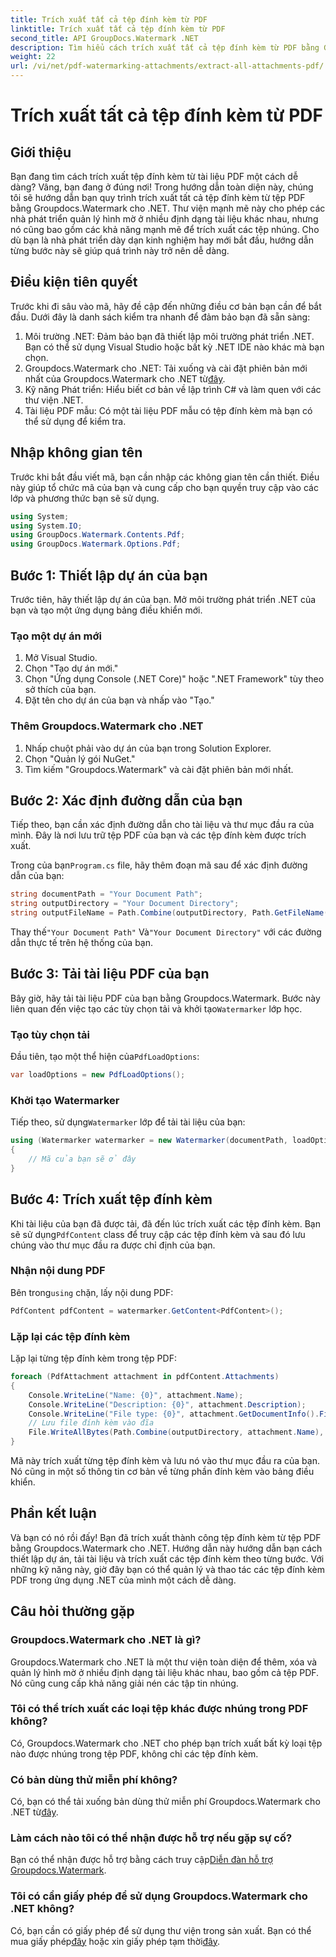 ```yaml
---
title: Trích xuất tất cả tệp đính kèm từ PDF
linktitle: Trích xuất tất cả tệp đính kèm từ PDF
second_title: API GroupDocs.Watermark .NET
description: Tìm hiểu cách trích xuất tất cả tệp đính kèm từ PDF bằng Groupdocs.Watermark cho .NET. Hãy làm theo hướng dẫn từng bước của chúng tôi để có quy trình trích xuất liền mạch.
weight: 22
url: /vi/net/pdf-watermarking-attachments/extract-all-attachments-pdf/
---
```


# Trích xuất tất cả tệp đính kèm từ PDF

## Giới thiệu
Bạn đang tìm cách trích xuất tệp đính kèm từ tài liệu PDF một cách dễ dàng? Vâng, bạn đang ở đúng nơi! Trong hướng dẫn toàn diện này, chúng tôi sẽ hướng dẫn bạn quy trình trích xuất tất cả tệp đính kèm từ tệp PDF bằng Groupdocs.Watermark cho .NET. Thư viện mạnh mẽ này cho phép các nhà phát triển quản lý hình mờ ở nhiều định dạng tài liệu khác nhau, nhưng nó cũng bao gồm các khả năng mạnh mẽ để trích xuất các tệp nhúng. Cho dù bạn là nhà phát triển dày dạn kinh nghiệm hay mới bắt đầu, hướng dẫn từng bước này sẽ giúp quá trình này trở nên dễ dàng.
## Điều kiện tiên quyết
Trước khi đi sâu vào mã, hãy đề cập đến những điều cơ bản bạn cần để bắt đầu. Dưới đây là danh sách kiểm tra nhanh để đảm bảo bạn đã sẵn sàng:
1. Môi trường .NET: Đảm bảo bạn đã thiết lập môi trường phát triển .NET. Bạn có thể sử dụng Visual Studio hoặc bất kỳ .NET IDE nào khác mà bạn chọn.
2.  Groupdocs.Watermark cho .NET: Tải xuống và cài đặt phiên bản mới nhất của Groupdocs.Watermark cho .NET từ[đây](https://releases.groupdocs.com/Watermark/net/).
3. Kỹ năng Phát triển: Hiểu biết cơ bản về lập trình C# và làm quen với các thư viện .NET.
4. Tài liệu PDF mẫu: Có một tài liệu PDF mẫu có tệp đính kèm mà bạn có thể sử dụng để kiểm tra.
## Nhập không gian tên
Trước khi bắt đầu viết mã, bạn cần nhập các không gian tên cần thiết. Điều này giúp tổ chức mã của bạn và cung cấp cho bạn quyền truy cập vào các lớp và phương thức bạn sẽ sử dụng.
```csharp
using System;
using System.IO;
using GroupDocs.Watermark.Contents.Pdf;
using GroupDocs.Watermark.Options.Pdf;
```
## Bước 1: Thiết lập dự án của bạn
Trước tiên, hãy thiết lập dự án của bạn. Mở môi trường phát triển .NET của bạn và tạo một ứng dụng bảng điều khiển mới.
### Tạo một dự án mới
1. Mở Visual Studio.
2. Chọn "Tạo dự án mới."
3. Chọn "Ứng dụng Console (.NET Core)" hoặc ".NET Framework" tùy theo sở thích của bạn.
4. Đặt tên cho dự án của bạn và nhấp vào "Tạo."
### Thêm Groupdocs.Watermark cho .NET
1. Nhấp chuột phải vào dự án của bạn trong Solution Explorer.
2. Chọn "Quản lý gói NuGet."
3. Tìm kiếm "Groupdocs.Watermark" và cài đặt phiên bản mới nhất.
## Bước 2: Xác định đường dẫn của bạn
Tiếp theo, bạn cần xác định đường dẫn cho tài liệu và thư mục đầu ra của mình. Đây là nơi lưu trữ tệp PDF của bạn và các tệp đính kèm được trích xuất.

 Trong của bạn`Program.cs` file, hãy thêm đoạn mã sau để xác định đường dẫn của bạn:
```csharp
string documentPath = "Your Document Path";
string outputDirectory = "Your Document Directory";
string outputFileName = Path.Combine(outputDirectory, Path.GetFileName(documentPath));
```
 Thay thế`"Your Document Path"` Và`"Your Document Directory"` với các đường dẫn thực tế trên hệ thống của bạn.
## Bước 3: Tải tài liệu PDF của bạn
 Bây giờ, hãy tải tài liệu PDF của bạn bằng Groupdocs.Watermark. Bước này liên quan đến việc tạo các tùy chọn tải và khởi tạo`Watermarker` lớp học.
### Tạo tùy chọn tải
 Đầu tiên, tạo một thể hiện của`PdfLoadOptions`:
```csharp
var loadOptions = new PdfLoadOptions();
```
### Khởi tạo Watermarker
 Tiếp theo, sử dụng`Watermarker` lớp để tải tài liệu của bạn:
```csharp
using (Watermarker watermarker = new Watermarker(documentPath, loadOptions))
{
    // Mã của bạn sẽ ở đây
}
```
## Bước 4: Trích xuất tệp đính kèm
Khi tài liệu của bạn đã được tải, đã đến lúc trích xuất các tệp đính kèm. Bạn sẽ sử dụng`PdfContent` class để truy cập các tệp đính kèm và sau đó lưu chúng vào thư mục đầu ra được chỉ định của bạn.
### Nhận nội dung PDF
 Bên trong`using` chặn, lấy nội dung PDF:
```csharp
PdfContent pdfContent = watermarker.GetContent<PdfContent>();
```
### Lặp lại các tệp đính kèm
Lặp lại từng tệp đính kèm trong tệp PDF:
```csharp
foreach (PdfAttachment attachment in pdfContent.Attachments)
{
    Console.WriteLine("Name: {0}", attachment.Name);
    Console.WriteLine("Description: {0}", attachment.Description);
    Console.WriteLine("File type: {0}", attachment.GetDocumentInfo().FileType);
    // Lưu file đính kèm vào đĩa
    File.WriteAllBytes(Path.Combine(outputDirectory, attachment.Name), attachment.Content);
}
```
Mã này trích xuất từng tệp đính kèm và lưu nó vào thư mục đầu ra của bạn. Nó cũng in một số thông tin cơ bản về từng phần đính kèm vào bảng điều khiển.
## Phần kết luận
Và bạn có nó rồi đấy! Bạn đã trích xuất thành công tệp đính kèm từ tệp PDF bằng Groupdocs.Watermark cho .NET. Hướng dẫn này hướng dẫn bạn cách thiết lập dự án, tải tài liệu và trích xuất các tệp đính kèm theo từng bước. Với những kỹ năng này, giờ đây bạn có thể quản lý và thao tác các tệp đính kèm PDF trong ứng dụng .NET của mình một cách dễ dàng.
## Câu hỏi thường gặp
### Groupdocs.Watermark cho .NET là gì?
Groupdocs.Watermark cho .NET là một thư viện toàn diện để thêm, xóa và quản lý hình mờ ở nhiều định dạng tài liệu khác nhau, bao gồm cả tệp PDF. Nó cũng cung cấp khả năng giải nén các tập tin nhúng.
### Tôi có thể trích xuất các loại tệp khác được nhúng trong PDF không?
Có, Groupdocs.Watermark cho .NET cho phép bạn trích xuất bất kỳ loại tệp nào được nhúng trong tệp PDF, không chỉ các tệp đính kèm.
### Có bản dùng thử miễn phí không?
 Có, bạn có thể tải xuống bản dùng thử miễn phí Groupdocs.Watermark cho .NET từ[đây](https://releases.groupdocs.com/).
### Làm cách nào tôi có thể nhận được hỗ trợ nếu gặp sự cố?
 Bạn có thể nhận được hỗ trợ bằng cách truy cập[Diễn đàn hỗ trợ Groupdocs.Watermark](https://forum.groupdocs.com/c/watermark/19).
### Tôi có cần giấy phép để sử dụng Groupdocs.Watermark cho .NET không?
 Có, bạn cần có giấy phép để sử dụng thư viện trong sản xuất. Bạn có thể mua giấy phép[đây](https://purchase.groupdocs.com/buy) hoặc xin giấy phép tạm thời[đây](https://purchase.groupdocs.com/temporary-license/).